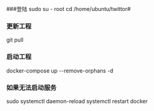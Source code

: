 ###登陆
sudo su - root
cd /home/ubuntu/twittor#



### 更新工程
git pull

### 启动工程
docker-compose up --remove-orphans -d 


 
### 如果无法启动服务
sudo systemctl daemon-reload
systemctl restart  docker